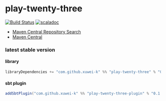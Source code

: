 # play-twenty-three

[![Build Status](https://secure.travis-ci.org/xuwei-k/play-twenty-three.png)](http://travis-ci.org/xuwei-k/play-twenty-three)
[![scaladoc](http://javadoc-badge.appspot.com/com.github.xuwei-k/play-twenty-three_2.11.svg?label=scaladoc)](http://javadoc-badge.appspot.com/com.github.xuwei-k/play-twenty-three_2.11)

- [Maven Central Repository Search](http://search.maven.org/#search%7Cga%7C1%7Cg%3A%22com.github.xuwei-k%22%20AND%20a%3A%22play-twenty-three_2.11%22)
- [Maven Central](http://repo1.maven.org/maven2/com/github/xuwei-k/play-twenty-three_2.11/)


### latest stable version

#### library

```scala
libraryDependencies += "com.github.xuwei-k" %% "play-twenty-three" % "0.1.1"
```

#### sbt plugin

```scala
addSbtPlugin("com.github.xuwei-k" %% "play-twenty-three-plugin" % "0.1.1")
```

